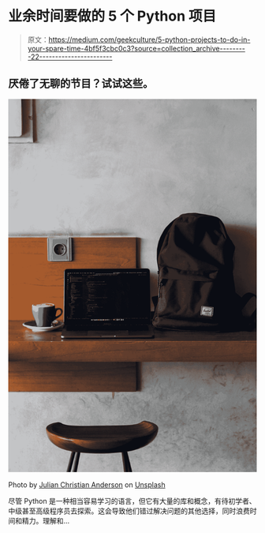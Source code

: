 # 业余时间要做的 5 个 Python 项目

> 原文：<https://medium.com/geekculture/5-python-projects-to-do-in-your-spare-time-4bf5f3cbc0c3?source=collection_archive---------22----------------------->

## 厌倦了无聊的节目？试试这些。

![](img/2e25162c68ca390d11478812bb524663.png)

Photo by [Julian Christian Anderson](https://unsplash.com/@juliancanderson?utm_source=medium&utm_medium=referral) on [Unsplash](https://unsplash.com?utm_source=medium&utm_medium=referral)

尽管 Python 是一种相当容易学习的语言，但它有大量的库和概念，有待初学者、中级甚至高级程序员去探索。这会导致他们错过解决问题的其他选择，同时浪费时间和精力。理解和…